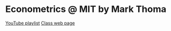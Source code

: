 # Econometrics @ MIT by Mark Thoma

[YouTube playlist](https://www.youtube.com/playlist?list=PLD15D38DC7AA3B737)
[Class web page](https://economistsview.typepad.com/economics421/winter-2010/)
